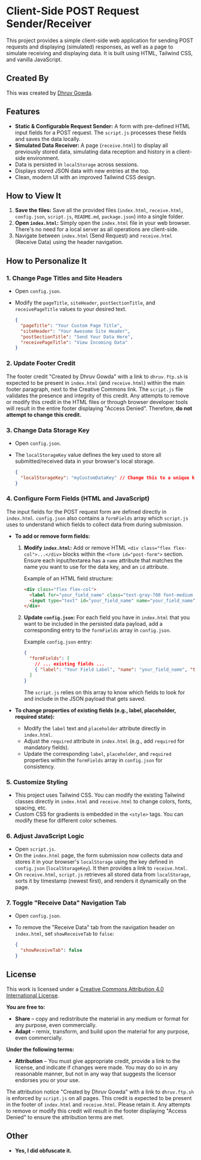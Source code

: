# Client-Side POST Request Sender/Receiver

This project provides a simple client-side web application for sending POST requests and displaying (simulated) responses, as well as a page to simulate receiving and displaying data. It is built using HTML, Tailwind CSS, and vanilla JavaScript.

## Created By

This was created by [Dhruv Gowda](dhruv.ftp.sh).

## Features

*   **Static & Configurable Request Sender:** A form with pre-defined HTML input fields for a POST request. The `script.js` processes these fields and saves the data locally.
*   **Simulated Data Receiver:** A page (`receive.html`) to display all previously stored data, simulating data reception and history in a client-side environment.
*   Data is persisted in `localStorage` across sessions.
*   Displays stored JSON data with new entries at the top.
*   Clean, modern UI with an improved Tailwind CSS design.

## How to View It

1.  **Save the files:** Save all the provided files (`index.html`, `receive.html`, `config.json`, `script.js`, `README.md`, `package.json`) into a single folder.
2.  **Open `index.html`:** Simply open the `index.html` file in your web browser. There's no need for a local server as all operations are client-side.
3.  Navigate between `index.html` (Send Request) and `receive.html` (Receive Data) using the header navigation.

## How to Personalize It

### 1. Change Page Titles and Site Headers

*   Open `config.json`.
*   Modify the `pageTitle`, `siteHeader`, `postSectionTitle`, and `receivePageTitle` values to your desired text.

    ```json
    {
      "pageTitle": "Your Custom Page Title",
      "siteHeader": "Your Awesome Site Header",
      "postSectionTitle": "Send Your Data Here",
      "receivePageTitle": "View Incoming Data"
    }
    ```

### 2. Update Footer Credit

The footer credit "Created by Dhruv Gowda" with a link to `dhruv.ftp.sh` is expected to be present in `index.html` (and `receive.html`) within the main footer paragraph, next to the Creative Commons link. The `script.js` file validates the presence and integrity of this credit. Any attempts to remove or modify this credit in the HTML files or through browser developer tools will result in the entire footer displaying "Access Denied". Therefore, **do not attempt to change this credit.**

### 3. Change Data Storage Key

*   Open `config.json`.
*   The `localStorageKey` value defines the key used to store all submitted/received data in your browser's local storage.

    ```json
    {
      "localStorageKey": "myCustomDataKey" // Change this to a unique key if desired
    }
    ```

### 4. Configure Form Fields (HTML and JavaScript)

The input fields for the POST request form are defined directly in `index.html`. `config.json` also contains a `formFields` array which `script.js` uses to understand which fields to collect data from during submission.

*   **To add or remove form fields:**
    1.  **Modify `index.html`:** Add or remove HTML `<div class="flex flex-col">...</div>` blocks within the `<form id="post-form">` section. Ensure each input/textarea has a `name` attribute that matches the name you want to use for the data key, and an `id` attribute.

        Example of an HTML field structure:
        ```html
        <div class="flex flex-col">
          <label for="your_field_name" class="text-gray-700 font-medium mb-1">Your Field Label*</label>
          <input type="text" id="your_field_name" name="your_field_name" class="mt-1 p-3 border ..." placeholder="Placeholder text" required>
        </div>
        ```

    2.  **Update `config.json`:** For each field you have in `index.html` that you want to be included in the persisted data payload, add a corresponding entry to the `formFields` array in `config.json`.

        Example `config.json` entry:
        ```json
        {
          "formFields": [
            // ... existing fields ...
            { "label": "Your Field Label", "name": "your_field_name", "type": "text", "placeholder": "Placeholder text", "required": true }
          ]
        }
        ```
        The `script.js` relies on this array to know which fields to look for and include in the JSON payload that gets saved.

*   **To change properties of existing fields (e.g., label, placeholder, required state):**
    *   Modify the `label` text and `placeholder` attribute directly in `index.html`.
    *   Adjust the `required` attribute in `index.html` (e.g., add `required` for mandatory fields).
    *   Update the corresponding `label`, `placeholder`, and `required` properties within the `formFields` array in `config.json` for consistency.

### 5. Customize Styling

*   This project uses Tailwind CSS. You can modify the existing Tailwind classes directly in `index.html` and `receive.html` to change colors, fonts, spacing, etc.
*   Custom CSS for gradients is embedded in the `<style>` tags. You can modify these for different color schemes.

### 6. Adjust JavaScript Logic

*   Open `script.js`.
*   On the `index.html` page, the form submission now collects data and stores it in your browser's `localStorage` using the key defined in `config.json` (`localStorageKey`). It then provides a link to `receive.html`.
*   On `receive.html`, `script.js` retrieves all stored data from `localStorage`, sorts it by timestamp (newest first), and renders it dynamically on the page.

### 7. Toggle "Receive Data" Navigation Tab

*   Open `config.json`.
*   To remove the "Receive Data" tab from the navigation header on `index.html`, set `showReceiveTab` to `false`:

    ```json
    {
      "showReceiveTab": false
    }
    ```

## License

This work is licensed under a [Creative Commons Attribution 4.0 International License](http://creativecommons.org/licenses/by/4.0/?ref=chooser-v1).

**You are free to:**

*   **Share** – copy and redistribute the material in any medium or format for any purpose, even commercially.
*   **Adapt** – remix, transform, and build upon the material for any purpose, even commercially.

**Under the following terms:**

*   **Attribution** – You must give appropriate credit, provide a link to the license, and indicate if changes were made. You may do so in any reasonable manner, but not in any way that suggests the licensor endorses you or your use.

The attribution notice "Created by Dhruv Gowda" with a link to `dhruv.ftp.sh` is enforced by `script.js` on all pages. This credit is expected to be present in the footer of `index.html` and `receive.html`. Please retain it. Any attempts to remove or modify this credit will result in the footer displaying "Access Denied" to ensure the attribution terms are met.


## Other

* **Yes, I did obfuscate it.**
